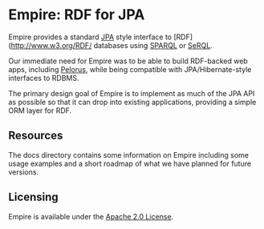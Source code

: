 # Empire: RDF for JPA

Empire provides a standard [JPA](http://java.sun.com/developer/technicalArticles/J2EE/jpa/) style interface to
[RDF](http://www.w3.org/RDF/ databases using [SPARQL](http://www.w3.org/TR/rdf-sparql-query/) or
[SeRQL](http://www.openrdf.org/doc/sesame/users/ch06.html).

Our immediate need for Empire was to be able to build RDF-backed web apps, including [Pelorus](http://clarkparsia.com/pelorus), while being
compatible with JPA/Hibernate-style interfaces to RDBMS.

The primary design goal of Empire is to implement as much of the JPA API as possible so that it can drop into existing
applications, providing a simple ORM layer for RDF.

## Resources

The docs directory contains some information on Empire including some usage examples and a short roadmap of what we
have planned for future versions.

## Licensing

Empire is available under the [Apache 2.0 License](http://www.apache.org/licenses/LICENSE-2.0.html).